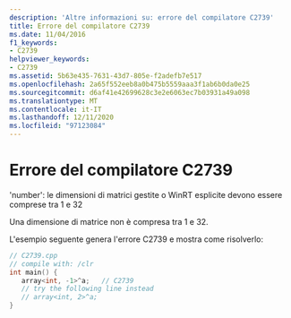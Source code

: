 ```yaml
---
description: 'Altre informazioni su: errore del compilatore C2739'
title: Errore del compilatore C2739
ms.date: 11/04/2016
f1_keywords:
- C2739
helpviewer_keywords:
- C2739
ms.assetid: 5b63e435-7631-43d7-805e-f2adefb7e517
ms.openlocfilehash: 2a65f552eeb8a0b475b5559aaa3f1ab6b0da0e25
ms.sourcegitcommit: d6af41e42699628c3e2e6063ec7b03931a49a098
ms.translationtype: MT
ms.contentlocale: it-IT
ms.lasthandoff: 12/11/2020
ms.locfileid: "97123084"
---
```

# <a name="compiler-error-c2739"></a>Errore del compilatore C2739

'number': le dimensioni di matrici gestite o WinRT esplicite devono essere comprese tra 1 e 32

Una dimensione di matrice non è compresa tra 1 e 32.

L'esempio seguente genera l'errore C2739 e mostra come risolverlo:

```cpp
// C2739.cpp
// compile with: /clr
int main() {
   array<int, -1>^a;   // C2739
   // try the following line instead
   // array<int, 2>^a;
}
```
